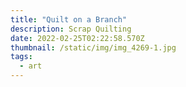 ```yaml
---
title: "Quilt on a Branch"
description: Scrap Quilting
date: 2022-02-25T02:22:58.570Z
thumbnail: /static/img/img_4269-1.jpg
tags:
  - art
---
```

